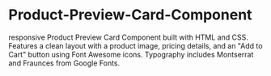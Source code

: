 # Product-Preview-Card-Component
 responsive Product Preview Card Component built with HTML and CSS. Features a clean layout with a product image, pricing details, and an "Add to Cart" button using Font Awesome icons. Typography includes Montserrat and Fraunces from Google Fonts.
